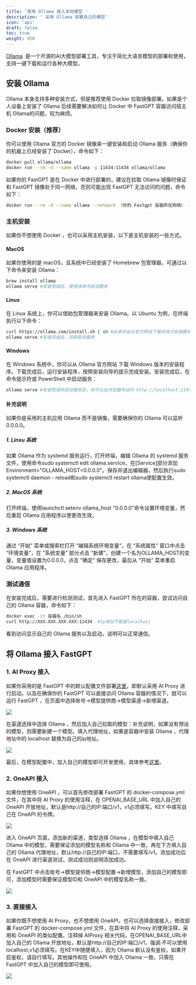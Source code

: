 ```yaml
---
title: '使用 Ollama 接入本地模型 '
description: ' 采用 Ollama 部署自己的模型'
icon: 'api'
draft: false
toc: true
weight: 950
---
```


[Ollama](https://ollama.com/) 是一个开源的AI大模型部署工具，专注于简化大语言模型的部署和使用，支持一键下载和运行各种大模型。

## 安装 Ollama

Ollama 本身支持多种安装方式，但是推荐使用 Docker 拉取镜像部署。如果是个人设备上安装了 Ollama 后续需要解决如何让 Docker 中 FastGPT 容器访问宿主机 Ollama的问题，较为麻烦。 

### Docker 安装（推荐）

你可以使用 Ollama 官方的 Docker 镜像来一键安装和启动 Ollama 服务（确保你的机器上已经安装了 Docker），命令如下：

```bash
docker pull ollama/ollama 
docker run --rm -d --name ollama -p 11434:11434 ollama/ollama
```

如果你的 FastGPT 是在 Docker 中进行部署的，建议在拉取 Ollama 镜像时保证和 FastGPT 镜像处于同一网络，否则可能出现 FastGPT 无法访问的问题，命令如下：

```bash
docker run --rm -d --name ollama --network （你的 Fastgpt 容器所在网络） -p 11434:11434 ollama/ollama
```

### 主机安装

如果你不想使用 Docker ，也可以采用主机安装，以下是主机安装的一些方式。

#### MacOS

如果你使用的是 macOS，且系统中已经安装了 Homebrew 包管理器，可通过以下命令来安装 Ollama：

```bash
brew install ollama
ollama serve #安装完成后，使用该命令启动服务
```

#### Linux

在 Linux 系统上，你可以借助包管理器来安装 Ollama。以 Ubuntu 为例，在终端执行以下命令：

```bash
curl https://ollama.com/install.sh | sh #此命令会从官方网站下载并执行安装脚本。
ollama serve #安装完成后，同样启动服务
```

#### Windows

在 Windows 系统中，你可以从 Ollama 官方网站 下载 Windows 版本的安装程序。下载完成后，运行安装程序，按照安装向导的提示完成安装。安装完成后，在命令提示符或 PowerShell 中启动服务：

```bash
ollama serve #安装完成并启动服务后，你可以在浏览器中访问 http://localhost:11434 来验证 Ollama 是否安装成功。
```

#### 补充说明

如果你是采用的主机应用 Ollama 而不是镜像，需要确保你的 Ollama 可以监听0.0.0.0。

##### 1. Linxu 系统

如果 Ollama 作为 systemd 服务运行，打开终端，编辑 Ollama 的 systemd 服务文件，使用命令sudo systemctl edit ollama.service，在[Service]部分添加Environment="OLLAMA_HOST=0.0.0.0"。保存并退出编辑器，然后执行sudo systemctl daemon - reload和sudo systemctl restart ollama使配置生效。

##### 2. MacOS 系统

打开终端，使用launchctl setenv ollama_host "0.0.0.0"命令设置环境变量，然后重启 Ollama 应用程序以使更改生效。

##### 3. Windows 系统

通过 “开始” 菜单或搜索栏打开 “编辑系统环境变量”，在 “系统属性” 窗口中点击 “环境变量”，在 “系统变量” 部分点击 “新建”，创建一个名为OLLAMA_HOST的变量，变量值设置为0.0.0.0，点击 “确定” 保存更改，最后从 “开始” 菜单重启 Ollama 应用程序。

### 测试通信

在安装完成后，需要进行检测测试，首先进入 FastGPT 所在的容器，尝试访问自己的 Ollama 容器，命令如下：

```bash
docker exec -it 容器名 /bin/sh
curl http://XXX.XXX.XXX.XXX:11434  #ip地址不能是localhost
```

看到访问显示自己的 Ollama 服务以及启动，说明可以正常通信。

## 将 Ollama 接入 FastGPT

### 1. AI Proxy 接入

如果你采用的是 FastGPT 中的默认配置文件部署[这里](/docs/development/docker.md)，即默认采用 AI Proxy 进行启动。以及在确保你的 FastGPT 可以直接访问 Ollama 容器的情况下，就可以运行 FastGPT ，在页面中选择账号->模型提供商->模型渠道->新增渠道。

![](/imgs/Ollama-models1.png)

在渠道选择中选择 Ollama ，然后加入自己拉取的模型：补充说明，如果没有预设的模型，则需要新建一个模型。填入代理地址，如果是容器中安装 Ollama ，代理地址中的 localhost 替换为自己的ip地址。

![](/imgs/Ollama-models2.png)

最后，在模型配置中，加入自己的模型即可开发使用，具体参考[这里](/docs/development/modelConfig/intro.md)。

### 2. OneAPI 接入

如果你想使用 OneAPI ，可以首先修改部署 FastGPT 的 docker-compose.yml 文件，在其中将 AI Proxy 的使用注释，在 OPENAI_BASE_URL 中加入自己的 OneAPI 开放地址，默认是http://自己的IP:端口/v1，v1必须填写。KEY 中填写自己在 OneAPI 的令牌。

![](/imgs/Ollama-models-oneapi1.png)

进入 OneAPI 页面，添加新的渠道，类型选择 Ollama ，在模型中填入自己 Ollama 中的模型，需要保证添加的模型名称和 Ollama 中一致，再在下方填入自己的 Ollama 代理地址，默认http://自己的IP:端口，不需要填写/v1。添加成功后在 OneAPI 进行渠道测试，测试成功则说明添加成功。

在 FastGPT 中点击账号->模型提供商->模型配置->新增模型，添加自己的模型即可，添加模型时需要保证模型ID和 OneAPI 中的模型名称一致。

![](/imgs/Ollama-models-direct2.png)

### 3. 直接接入

如果你既不想使用 AI Proxy，也不想使用 OneAPI，也可以选择直接接入，修改部署 FastGPT 的 docker-compose.yml 文件，在其中将 AI Proxy 的使用注释，采用和 OneAPI 的类似配置。注释掉 AIProxy 相关代码，在OPENAI_BASE_URL中加入自己的 Ollama 开放地址，默认是http://自己的IP:端口/v1，强调:不可以使用localhost,v1必须填写。在KEY中随便填入，因为 Ollama 默认没有鉴权，如果开启鉴权，请自行填写。其他操作和在 OneAPI 中加入 Ollama 一致，只需在 FastGPT 中加入自己的模型即可使用。

![](/imgs/Ollama-models-direct3.png)
